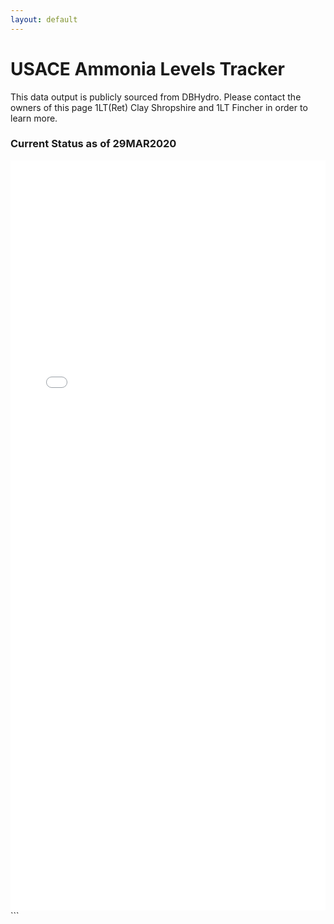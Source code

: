 ```yaml
---
layout: default
---
```


#  USACE Ammonia Levels Tracker

This data output is publicly sourced from DBHydro. Please contact the owners of this page 1LT(Ret) Clay Shropshire and 1LT Fincher in order to learn more.

### Current Status as of 29MAR2020

<iframe src="assets/bokeh.html"
    sandbox="allow-same-origin allow-scripts"
    width="100%"
    height="1200"
    width="1100"
    scrolling="yes"
    seamless="seamless"
    frameborder="0">
</iframe>
```
